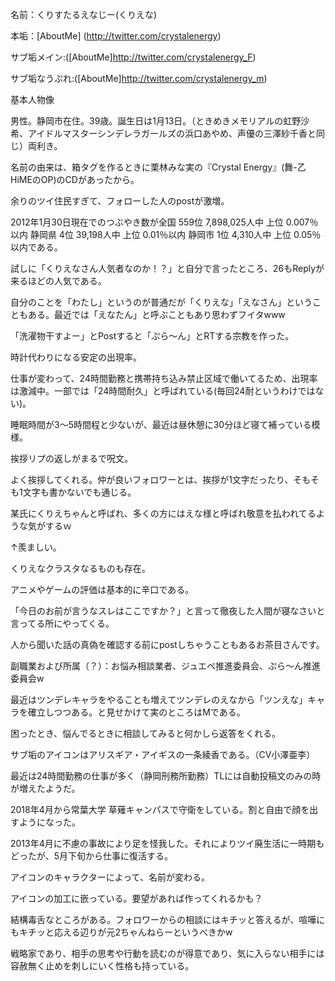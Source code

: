 名前：くりすたるえなじー(くりえな)

本垢：[AboutMe] (http://twitter.com/crystalenergy)

サブ垢メイン:([AboutMe]http://twitter.com/crystalenergy_F)

サブ垢なうぷれ:([AboutMe]http://twitter.com/crystalenergy_m)

基本人物像

男性。静岡市在住。39歳。誕生日は1月13日。（ときめきメモリアルの虹野沙希、アイドルマスターシンデレラガールズの浜口あやめ、声優の三澤紗千香と同じ）両利き。

名前の由来は、箱タグを作るときに栗林みな実の『Crystal Energy』(舞-乙HiMEのOP)のCDがあったから。

余りのツイ住民すぎて、フォローした人のpostが激増。

2012年1月30日現在でのつぶやき数が全国 559位 7,898,025人中 上位 0.007％以内
静岡県 4位 39,198人中 上位 0.01％以内
静岡市 1位 4,310人中 上位 0.05％以内である。

試しに「くりえなさん人気者なのか！？」と自分で言ったところ、26もReplyが来るほどの人気である。

自分のことを「わたし」というのが普通だが「くりえな」「えなさん」ということもある。最近では「えなたん」と呼ぶこともあり思わずフイタwww

「洗濯物干すよー」とPostすると「ぷら～ん」とRTする宗教を作った。

時計代わりになる安定の出現率。

仕事が変わって、24時間勤務と携帯持ち込み禁止区域で働いてるため、出現率は激減中。一部では「24時間耐久」と呼ばれている(毎回24耐というわけではない)。

睡眠時間が3～5時間程と少ないが、最近は昼休憩に30分ほど寝て補っている模様。

挨拶リプの返しがまるで呪文。

よく挨拶してくれる。仲が良いフォロワーとは、挨拶が1文字だったり、そもそも1文字も書かないでも通じる。

某氏にくりえちゃんと呼ばれ、多くの方にはえな様と呼ばれ敬意を払われてるような気がするｗ

↑羨ましい。

くりえなクラスタなるものも存在。

アニメやゲームの評価は基本的に辛口である。

「今日のお前が言うなスレはここですか？」と言って徹夜した人間が寝なさいと言ってる所にやってくる。

人から聞いた話の真偽を確認する前にpostしちゃうこともあるお茶目さんです。

副職業および所属（？）：お悩み相談業者、ジュエペ推進委員会、ぷら～ん推進委員会w

最近はツンデレキャラをやることも増えてツンデレのえなから「ツンえな」キャラを確立しつつある。と見せかけて実のところはMである。

困ったとき、悩んでるときに相談してみると何かしら返答をくれる。

サブ垢のアイコンはアリスギア・アイギスの一条綾香である。（CV小澤亜李）

最近は24時間勤務の仕事が多く（静岡刑務所勤務）TLには自動投稿文のみの時が増えたようだ。

2018年4月から常葉大学 草薙キャンパスで守衛をしている。割と自由で顔を出すようになった。 

2013年4月に不慮の事故により足を怪我した。それによりツイ廃生活に一時期もどったが、5月下旬から仕事に復活する。

アイコンのキャラクターによって、名前が変わる。

アイコンの加工に嵌っている。要望があれば作ってくれるかも？

結構毒舌なところがある。フォロワーからの相談にはキチッと答えるが、喧嘩にもキチッと応える辺りが元2ちゃんねらーというべきかw

戦略家であり、相手の思考や行動を読むのが得意であり、気に入らない相手には容赦無く止めを刺しにいく性格も持っている。

